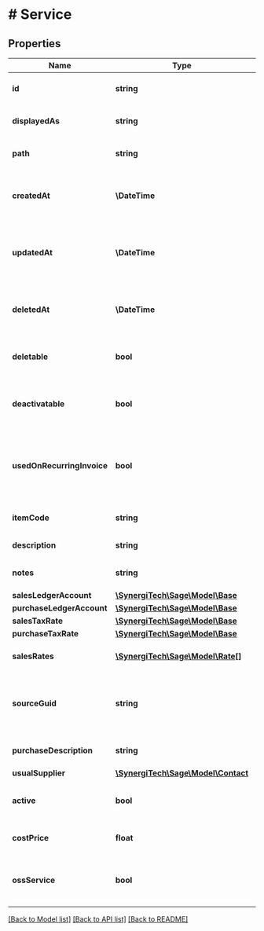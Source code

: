 # # Service

## Properties

Name | Type | Description | Notes
------------ | ------------- | ------------- | -------------
**id** | **string** | The unique identifier for the item | [optional]
**displayedAs** | **string** | The name of the resource | [optional]
**path** | **string** | The API path for the resource | [optional]
**createdAt** | **\DateTime** | The datetime when the item was created | [optional]
**updatedAt** | **\DateTime** | The datetime when the item was last updated | [optional]
**deletedAt** | **\DateTime** | The datetime when the item was deleted | [optional]
**deletable** | **bool** | Indicates whether the service can be deleted | [optional]
**deactivatable** | **bool** | Indicates whether the service can be deactivated | [optional]
**usedOnRecurringInvoice** | **bool** | Indicates whether the service has been used on a recurring invoice | [optional]
**itemCode** | **string** | The item code for the service | [optional]
**description** | **string** | The service description | [optional]
**notes** | **string** | The notes for the service | [optional]
**salesLedgerAccount** | [**\SynergiTech\Sage\Model\Base**](Base.md) |  | [optional]
**purchaseLedgerAccount** | [**\SynergiTech\Sage\Model\Base**](Base.md) |  | [optional]
**salesTaxRate** | [**\SynergiTech\Sage\Model\Base**](Base.md) |  | [optional]
**purchaseTaxRate** | [**\SynergiTech\Sage\Model\Base**](Base.md) |  | [optional]
**salesRates** | [**\SynergiTech\Sage\Model\Rate[]**](Rate.md) | The sales rates for the service | [optional]
**sourceGuid** | **string** | Used when importing services from external sources | [optional]
**purchaseDescription** | **string** | The service purchase description | [optional]
**usualSupplier** | [**\SynergiTech\Sage\Model\Contact**](Contact.md) |  | [optional]
**active** | **bool** | Indicates whether the service is active | [optional]
**costPrice** | **float** | The cost price of the service | [optional]
**ossService** | **bool** | Indicates whether the service is One Stop Shop | [optional]

[[Back to Model list]](../../README.md#models) [[Back to API list]](../../README.md#endpoints) [[Back to README]](../../README.md)
